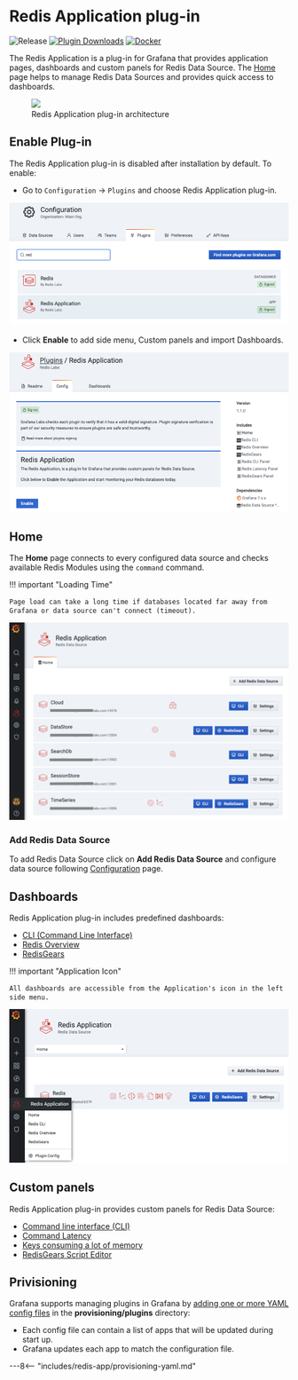 # Redis Application plug-in

![Release](https://img.shields.io/github/v/release/redisgrafana/grafana-redis-app.svg) [![Plugin Downloads](https://img.shields.io/badge/dynamic/json?color=green&label=downloads&query=%24.downloads&url=https%3A%2F%2Fgrafana.com%2Fapi%2Fplugins%2Fredis-app)](https://grafana.com/grafana/plugins/redis-app)
[![Docker](https://github.com/RedisGrafana/grafana-redis-app/workflows/Docker/badge.svg)](https://github.com/orgs/RedisGrafana/packages/container/package/redis-app)

The Redis Application is a plug-in for Grafana that provides application pages, dashboards and custom panels for Redis Data Source. The [Home](#home) page helps to manage Redis Data Sources and provides quick access to dashboards.

<figure>
  <img src="/images/redis-app/redis-app.png"/>
  <figcaption>Redis Application plug-in architecture</figcaption>
</figure>

## Enable Plug-in

The Redis Application plug-in is disabled after installation by default. To enable:

- Go to `Configuration` -> `Plugins` and choose Redis Application plug-in.

![Grafana plug-ins](../images/redis-app/grafana-plugins.png)

- Click **Enable** to add side menu, Custom panels and import Dashboards.

![Enable Redis Application plug-in](../images/redis-app/enable.png)

## Home

The **Home** page connects to every configured data source and checks available Redis Modules using the `command` command.

!!! important "Loading Time"

    Page load can take a long time if databases located far away from Grafana or data source can't connect (timeout).

![Manage Redis Data Sources](../images/redis-app/home.png)

### Add Redis Data Source

To add Redis Data Source click on **Add Redis Data Source** and configure data source following [Configuration](../redis-datasource/configuration.md) page.

## Dashboards

Redis Application plug-in includes predefined dashboards:

- [CLI (Command Line Interface)](dashboards/cli.md)
- [Redis Overview](dashboards/overview.md)
- [RedisGears](dashboards/redis-gears.md)

!!! important "Application Icon"

    All dashboards are accessible from the Application's icon in the left side menu.

![Redis Application plug-ins](../images/redis-app/menu.png)

## Custom panels

Redis Application plug-in provides custom panels for Redis Data Source:

- [Command line interface (CLI)](panels/redis-cli-panel.md)
- [Command Latency](panels/redis-latency-panel.md)
- [Keys consuming a lot of memory](panels/redis-keys-panel.md)
- [RedisGears Script Editor](panels/redis-gears-panel.md)

## Privisioning

Grafana supports managing plugins in Grafana by [adding one or more YAML config files](https://grafana.com/docs/grafana/latest/administration/provisioning/) in the **provisioning/plugins** directory:

- Each config file can contain a list of apps that will be updated during start up.
- Grafana updates each app to match the configuration file.

---8<-- "includes/redis-app/provisioning-yaml.md"
